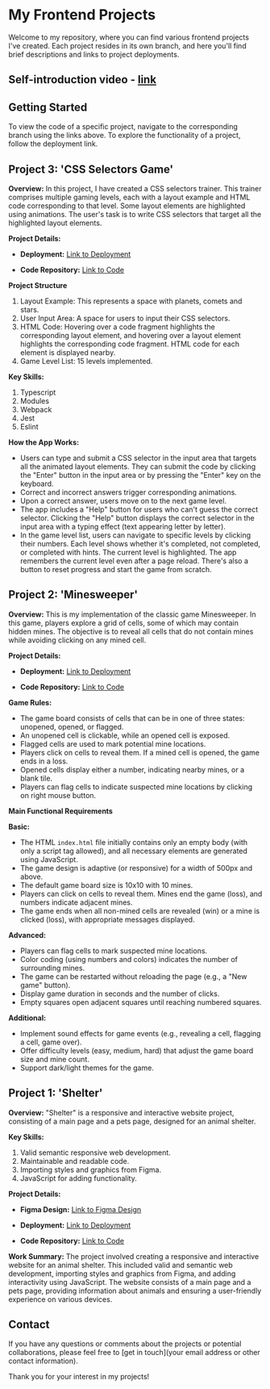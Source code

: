 # My Frontend Projects

Welcome to my repository, where you can find various frontend projects I've created. Each project resides in its own branch, and here you'll find brief descriptions and links to project deployments.

## Self-introduction video - [link](https://www.youtube.com/watch?v=ORIHxrbUlT0)

## Getting Started

To view the code of a specific project, navigate to the corresponding branch using the links above. To explore the functionality of a project, follow the deployment link.


## Project 3: 'CSS Selectors Game'

**Overview:**
In this project, I have created a CSS selectors trainer. This trainer comprises multiple gaming levels, each with a layout example and HTML code corresponding to that level. Some layout elements are highlighted using animations. The user's task is to write CSS selectors that target all the highlighted layout elements.

**Project Details:**

- **Deployment:** [Link to Deployment](https://vikalubenets.github.io/frontend-projects/RSS-CSS-Selectors/)

- **Code Repository:** [Link to Code](https://github.com/VikaLubenets/frontend-projects/tree/RSS-CSS-Selectors)

**Project Structure**

1. Layout Example: This represents a space with planets, comets and stars.
2. User Input Area: A space for users to input their CSS selectors.
3. HTML Code: Hovering over a code fragment highlights the corresponding layout element, and hovering over a layout element highlights the corresponding code fragment. HTML code for each element is displayed nearby.
4. Game Level List: 15 levels implemented.

**Key Skills:**
1. Typescript
2. Modules
3. Webpack
4. Jest
5. Eslint

**How the App Works:**
- Users can type and submit a CSS selector in the input area that targets all the animated layout elements. They can submit the code by clicking the "Enter" button in the input area or by pressing the "Enter" key on the keyboard.
- Correct and incorrect answers trigger corresponding animations. 
- Upon a correct answer, users move on to the next game level.
- The app includes a "Help" button for users who can't guess the correct selector. Clicking the "Help" button displays the correct selector in the input area with a typing effect (text appearing letter by letter).
- In the game level list, users can navigate to specific levels by clicking their numbers. Each level shows whether it's completed, not completed, or completed with hints. The current level is highlighted. The app remembers the current level even after a page reload. There's also a button to reset progress and start the game from scratch.

## Project 2: 'Minesweeper'

**Overview:**
This is my implementation of the classic game Minesweeper. In this game, players explore a grid of cells, some of which may contain hidden mines. The objective is to reveal all cells that do not contain mines while avoiding clicking on any mined cell.

**Project Details:**

- **Deployment:** [Link to Deployment](https://vikalubenets.github.io/frontend-projects/minesweeper/src/index.html)

- **Code Repository:** [Link to Code](https://github.com/VikaLubenets/frontend-projects/tree/minesweeper)

**Game Rules:**
- The game board consists of cells that can be in one of three states: unopened, opened, or flagged.
- An unopened cell is clickable, while an opened cell is exposed.
- Flagged cells are used to mark potential mine locations.
- Players click on cells to reveal them. If a mined cell is opened, the game ends in a loss.
- Opened cells display either a number, indicating nearby mines, or a blank tile.
- Players can flag cells to indicate suspected mine locations by clicking on right mouse button.

**Main Functional Requirements**

**Basic:**
- The HTML `index.html` file initially contains only an empty body (with only a script tag allowed), and all necessary elements are generated using JavaScript.
- The game design is adaptive (or responsive) for a width of 500px and above.
- The default game board size is 10x10 with 10 mines.
- Players can click on cells to reveal them. Mines end the game (loss), and numbers indicate adjacent mines.
- The game ends when all non-mined cells are revealed (win) or a mine is clicked (loss), with appropriate messages displayed.

**Advanced:**
- Players can flag cells to mark suspected mine locations.
- Color coding (using numbers and colors) indicates the number of surrounding mines.
- The game can be restarted without reloading the page (e.g., a "New game" button).
- Display game duration in seconds and the number of clicks.
- Empty squares open adjacent squares until reaching numbered squares.

**Additional:**
- Implement sound effects for game events (e.g., revealing a cell, flagging a cell, game over).
- Offer difficulty levels (easy, medium, hard) that adjust the game board size and mine count.
- Support dark/light themes for the game.

## Project 1: 'Shelter'

**Overview:**
"Shelter" is a responsive and interactive website project, consisting of a main page and a pets page, designed for an animal shelter.

**Key Skills:**
1. Valid semantic responsive web development.
2. Maintainable and readable code.
3. Importing styles and graphics from Figma.
4. JavaScript for adding functionality.

**Project Details:**

- **Figma Design:** [Link to Figma Design](https://www.figma.com/file/Yk6EnbY63FyG2PJTFkJDMh/shelter?type=design&node-id=94-43&mode=design&t=X5A0JFH7cDla0GTh-0)

- **Deployment:** [Link to Deployment](https://vikalubenets.github.io/frontend-projects/shelter/pages/main/index.html#!)

- **Code Repository:** [Link to Code](https://github.com/VikaLubenets/frontend-projects/tree/shelter-part3)

**Work Summary:**
The project involved creating a responsive and interactive website for an animal shelter. This included valid and semantic web development, importing styles and graphics from Figma, and adding interactivity using JavaScript. The website consists of a main page and a pets page, providing information about animals and ensuring a user-friendly experience on various devices.

## Contact

If you have any questions or comments about the projects or potential collaborations, please feel free to [get in touch](your email address or other contact information).

Thank you for your interest in my projects!